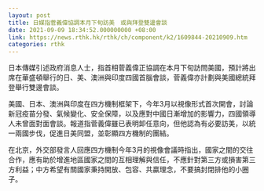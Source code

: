 ```yaml
---
layout: post
title: 日媒指菅義偉協調本月下旬訪美　或與拜登雙邊會談
date: 2021-09-09 18:34:52.000000000 +08:00
link: https://news.rthk.hk/rthk/ch/component/k2/1609844-20210909.htm
categories: rthk
---
```


日本傳媒引述政府消息人士，指首相菅義偉正協調在本月下旬訪問美國，預計將出席在華盛頓舉行的日、美、澳洲與印度四國首腦會談，菅義偉亦計劃與美國總統拜登舉行雙邊會談。

美國、日本、澳洲與印度在四方機制框架下，今年3月以視像形式首次開會，討論新冠疫苗分發、氣候變化、安全保障，以及應對中國日漸增加的影響力，四國領導人未曾面對面會談。報道指菅義偉雖已表明卸任意向，但他認為有必要訪美，以統一兩國步伐，促進日美同盟，並彰顯四方機制的團結。

在北京，外交部發言人回應四方機制今年3月的視像會議時指出，國家之間的交往合作，應有助於增進地區國家之間的互相理解與信任，不應針對第三方或損害第三方利益；中方希望有關國家秉持開放、包容、共贏理念，不要搞封閉排他的小圈子。

